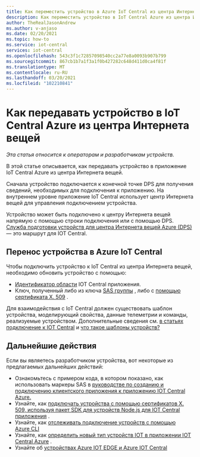 ```yaml
---
title: Как переместить устройство в Azure IoT Central из центра Интернета вещей
description: Как переместить устройство в IoT Central Azure из центра Интернета вещей
author: TheRealJasonAndrew
ms.author: v-anjaso
ms.date: 02/20/2021
ms.topic: how-to
ms.service: iot-central
services: iot-central
ms.openlocfilehash: 543c3f1c72857098540cc2a77e8a0093b907b799
ms.sourcegitcommit: 867cb1b7a1f3a1f0b427282c648d411d0ca4f81f
ms.translationtype: MT
ms.contentlocale: ru-RU
ms.lasthandoff: 03/20/2021
ms.locfileid: "102210841"
---
```

# <a name="how-to-transfer-a-device-to-azure-iot-central-from-iot-hub"></a>Как передавать устройство в IoT Central Azure из центра Интернета вещей

*Эта статья относится к операторам и разработчикам устройств.*  

В этой статье описывается, как передавать устройство в приложение IoT Central Azure из центра Интернета вещей. 

Сначала устройство подключается к конечной точке DPS для получения сведений, необходимых для подключения к приложению. На внутреннем уровне приложение IoT Central использует центр Интернета вещей для управления подключением устройства.  

Устройство может быть подключено к центру Интернета вещей напрямую с помощью строки подключения или с помощью DPS. [Служба подготовки устройств для центра Интернета вещей Azure (DPS)](../../iot-dps/about-iot-dps.md) — это маршрут для IOT Central.

## <a name="to-move-the-device-to-azure-iot-central"></a>Перенос устройства в Azure IoT Central

Чтобы подключить устройство к IoT Central из центра Интернета вещей, необходимо обновить устройство с помощью:

* [Идентификатор области](../../iot-dps/concepts-service.md) IOT Central приложения.
* Ключ, полученный либо из ключа [SAS группы](concepts-get-connected.md) , либо с [помощью сертификата X. 509](../../iot-hub/iot-hub-x509ca-overview.md) .

Для взаимодействия с IoT Central должен существовать шаблон устройства, моделирующий свойства, данные телеметрии и команды, реализуемые устройством. Дополнительные сведения см. [в статьях подключение к IOT Central](concepts-get-connected.md) и [что такое шаблоны устройств?](concepts-device-templates.md)

## <a name="next-steps"></a>Дальнейшие действия

Если вы являетесь разработчиком устройства, вот некоторые из предлагаемых дальнейших действий:

- Ознакомьтесь с примером кода, в котором показано, как использовать маркеры SAS в [руководстве по созданию и подключению клиентского приложения к приложению IOT Central Azure.](tutorial-connect-device.md)
- Узнайте, как [подключать устройства с помощью сертификатов X. 509, используя пакет SDK для устройств Node.js для IOT Central приложения](how-to-connect-devices-x509.md) .
- Узнайте, как [отслеживать подключение устройств с помощью Azure CLI](./howto-monitor-devices-azure-cli.md)
- Узнайте, как [определить новый тип устройств IOT в приложении IOT Central Azure](./howto-set-up-template.md) .
- Узнайте об [устройствах Azure IOT EDGE и Azure IOT Central](./concepts-iot-edge.md)